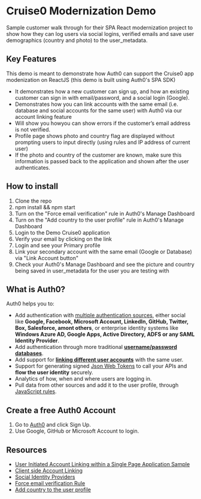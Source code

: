 # Cruise0 Modernization Demo

Sample customer walk through for their SPA React modernization project to show how they can log users via social logins, verified emails and save user demographics (country and photo) to the user_metadata.

## Key Features

This demo is meant to demonstrate how Auth0 can support the Cruise0 app modenization on ReactJS (this demo is built using Auth0's SPA SDK)

* It demonstrates how a new customer can sign up, and how an existing customer can sign in with email/password, and a social login (Google).
* Demonstrates how you can link accounts with the same email (i.e. database and social accounts for the same user) with Auth0 via our account linking feature
* Will show you howyou can show errors if the customer’s email address is not verified. 
* Profile page shows photo and country flag are displayed without prompting users to input directly (using rules and IP address of current user)
* If the photo and country of the customer are known, make sure this information is passed back to the application and shown after the user authenticates.

## How to install

1. Clone the repo
2. npm install && npm start
3. Turn on the "Force email verification" rule in Auth0's Manage Dashboard
4. Turn on the "Add country to the user profile" rule in Auth0's Manage Dashboard
5. Login to the Demo Cruise0 application
6. Verify your email by clicking on the link
7. Login and see your Primary profile 
8. Link your secondary account with the same email (Google or Database) via "Link Account button"
9. Check your Auth0's Manage Dashboard and see the picture and country being saved in user_metadata for the user you are testing with

## What is Auth0?

Auth0 helps you to:

* Add authentication with [multiple authentication sources](https://docs.auth0.com/identityproviders), either social like **Google, Facebook, Microsoft Account, LinkedIn, GitHub, Twitter, Box, Salesforce, amont others**, or enterprise identity systems like **Windows Azure AD, Google Apps, Active Directory, ADFS or any SAML Identity Provider**.
* Add authentication through more traditional **[username/password databases](https://docs.auth0.com/mysql-connection-tutorial)**.
* Add support for **[linking different user accounts](https://docs.auth0.com/link-accounts)** with the same user.
* Support for generating signed [Json Web Tokens](https://docs.auth0.com/jwt) to call your APIs and **flow the user identity** securely.
* Analytics of how, when and where users are logging in.
* Pull data from other sources and add it to the user profile, through [JavaScript rules](https://docs.auth0.com/rules).

## Create a free Auth0 Account

1. Go to [Auth0](https://auth0.com) and click Sign Up.
2. Use Google, GitHub or Microsoft Account to login.

## Resources

* [User Initiated Account Linking within a Single Page Application Sample](https://github.com/auth0-samples/auth0-link-accounts-sample/tree/master/SPA)
* [Client side Account Linking](https://auth0.com/docs/users/user-account-linking/user-initiated-account-linking-client-side-implementation)
* [Social Identity Providers](https://auth0.com/docs/connections/social)
* [Force email verification Rule](https://auth0.com/rules/email-verified)
* [Add country to the user profile](https://auth0.com/rules/add-country)

